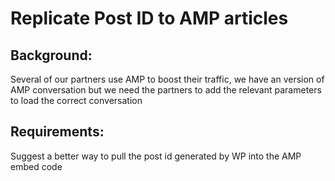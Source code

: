 # Replicate Post ID to AMP articles
## Background:
Several of our partners use AMP to boost their traffic, we have an version of AMP conversation but we need the partners to add the relevant parameters to load the correct conversation

## Requirements:
Suggest a better way to pull the post id generated by WP into the AMP embed code
